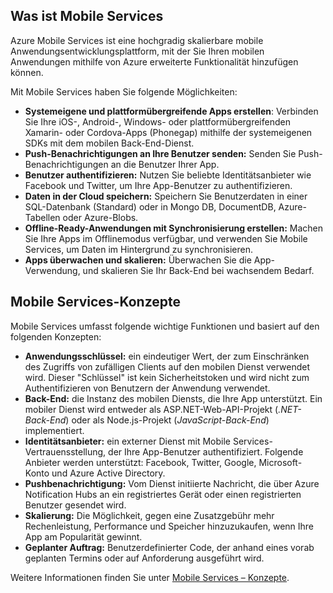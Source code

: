 ## <a name="what-is"></a>Was ist Mobile Services

Azure Mobile Services ist eine hochgradig skalierbare mobile Anwendungsentwicklungsplattform, mit der Sie Ihren mobilen Anwendungen mithilfe von Azure erweiterte Funktionalität hinzufügen können.

Mit Mobile Services haben Sie folgende Möglichkeiten:

+ **Systemeigene und plattformübergreifende Apps erstellen**: Verbinden Sie Ihre iOS-, Android-, Windows- oder plattformübergreifenden Xamarin- oder Cordova-Apps (Phonegap) mithilfe der systemeigenen SDKs mit dem mobilen Back-End-Dienst.  
+ **Push-Benachrichtigungen an Ihre Benutzer senden:** Senden Sie Push-Benachrichtigungen an die Benutzer Ihrer App.
+ **Benutzer authentifizieren:** Nutzen Sie beliebte Identitätsanbieter wie Facebook und Twitter, um Ihre App-Benutzer zu authentifizieren.
+ **Daten in der Cloud speichern:** Speichern Sie Benutzerdaten in einer SQL-Datenbank (Standard) oder in Mongo DB, DocumentDB, Azure-Tabellen oder Azure-Blobs. 
+ **Offline-Ready-Anwendungen mit Synchronisierung erstellen:** Machen Sie Ihre Apps im Offlinemodus verfügbar, und verwenden Sie Mobile Services, um Daten im Hintergrund zu synchronisieren.
+ **Apps überwachen und skalieren:** Überwachen Sie die App-Verwendung, und skalieren Sie Ihr Back-End bei wachsendem Bedarf. 

## <a name="concepts"> </a>Mobile Services-Konzepte

Mobile Services umfasst folgende wichtige Funktionen und basiert auf den folgenden Konzepten:

+ **Anwendungsschlüssel:** ein eindeutiger Wert, der zum Einschränken des Zugriffs von zufälligen Clients auf den mobilen Dienst verwendet wird. Dieser "Schlüssel" ist kein Sicherheitstoken und wird nicht zum Authentifizieren von Benutzern der Anwendung verwendet.    
+ **Back-End:** die Instanz des mobilen Diensts, die Ihre App unterstützt. Ein mobiler Dienst wird entweder als ASP.NET-Web-API-Projekt (*.NET-Back-End*) oder als Node.js-Projekt (*JavaScript-Back-End*) implementiert.
+ **Identitätsanbieter:** ein externer Dienst mit Mobile Services-Vertrauensstellung, der Ihre App-Benutzer authentifiziert. Folgende Anbieter werden unterstützt: Facebook, Twitter, Google, Microsoft-Konto und Azure Active Directory. 
+ **Pushbenachrichtigung:** Vom Dienst initiierte Nachricht, die über Azure Notification Hubs an ein registriertes Gerät oder einen registrierten Benutzer gesendet wird.
+ **Skalierung:** Die Möglichkeit, gegen eine Zusatzgebühr mehr Rechenleistung, Performance und Speicher hinzuzukaufen, wenn Ihre App am Popularität gewinnt.
+ **Geplanter Auftrag:** Benutzerdefinierter Code, der anhand eines vorab geplanten Termins oder auf Anforderung ausgeführt wird.

Weitere Informationen finden Sie unter [Mobile Services – Konzepte](mobile-services-concepts-links.md).

<!---HONumber=Nov15_HO2-->